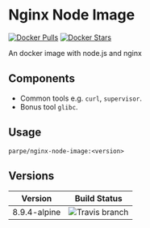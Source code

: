 # Nginx Node Image

[![Docker Pulls](https://img.shields.io/docker/pulls/parpe/node-image.svg?style=flat-square)](https://hub.docker.com/r/parpe/node-image/)
[![Docker Stars](https://img.shields.io/docker/stars/parpe/node-image.svg?style=flat-square)](https://hub.docker.com/r/parpe/node-image/)

An docker image with node.js and nginx

## Components

* Common tools e.g. `curl`, `supervisor`.
* Bonus tool `glibc`.

## Usage

`parpe/nginx-node-image:<version>`

## Versions

| Version      | Build Status                                                                                               |
| ------------ | ---------------------------------------------------------------------------------------------------------- |
| 8.9.4-alpine | ![Travis branch](https://img.shields.io/travis/parpeoficial/node-image/8.9.4-alpine.svg?style=flat-square) |
